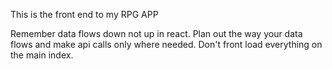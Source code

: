 This is the front end to my RPG APP

Remember data flows down not up in react. Plan out the way your data flows and make api calls only where needed. Don't front load everything on the main index.
